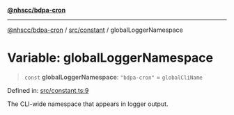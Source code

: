 [**@nhscc/bdpa-cron**](../../../README.md)

***

[@nhscc/bdpa-cron](../../../README.md) / [src/constant](../README.md) / globalLoggerNamespace

# Variable: globalLoggerNamespace

> `const` **globalLoggerNamespace**: `"bdpa-cron"` = `globalCliName`

Defined in: [src/constant.ts:9](https://github.com/nhscc/bdpa-cron/blob/fb94d84b32201c9d8dab385121a53d5c0ecc3177/src/constant.ts#L9)

The CLI-wide namespace that appears in logger output.
